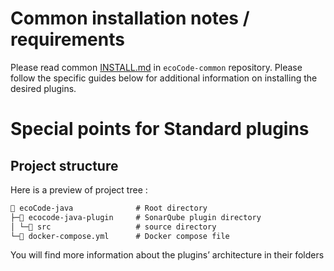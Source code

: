 Common installation notes / requirements
========================================

Please read common [INSTALL.md](https://github.com/green-code-initiative/ecoCode-common/blob/main/doc/INSTALL.md)
in `ecoCode-common` repository. Please follow the specific guides below for additional information on installing the
desired plugins.

Special points for Standard plugins
=================================

Project structure
-----------------

Here is a preview of project tree :

```txt
📂 ecoCode-java              # Root directory
├─📂 ecocode-java-plugin     # SonarQube plugin directory
│ └─📂 src                   # source directory
└─📄 docker-compose.yml      # Docker compose file
```

You will find more information about the plugins’ architecture in their folders
